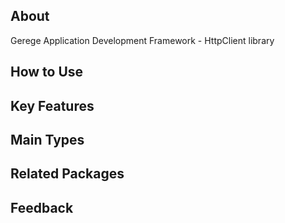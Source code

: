 ## About

Gerege Application Development Framework - HttpClient library

## How to Use


## Key Features


## Main Types


## Related Packages


## Feedback

